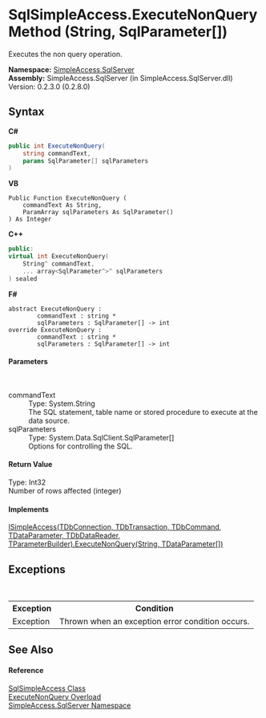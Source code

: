 # SqlSimpleAccess.ExecuteNonQuery Method (String, SqlParameter[])
 

Executes the non query operation.

**Namespace:**&nbsp;<a href="0aec4ece-a28c-8a60-ec49-ed778f89c036">SimpleAccess.SqlServer</a><br />**Assembly:**&nbsp;SimpleAccess.SqlServer (in SimpleAccess.SqlServer.dll) Version: 0.2.3.0 (0.2.8.0)

## Syntax

**C#**<br />
``` C#
public int ExecuteNonQuery(
	string commandText,
	params SqlParameter[] sqlParameters
)
```

**VB**<br />
``` VB
Public Function ExecuteNonQuery ( 
	commandText As String,
	ParamArray sqlParameters As SqlParameter()
) As Integer
```

**C++**<br />
``` C++
public:
virtual int ExecuteNonQuery(
	String^ commandText, 
	... array<SqlParameter^>^ sqlParameters
) sealed
```

**F#**<br />
``` F#
abstract ExecuteNonQuery : 
        commandText : string * 
        sqlParameters : SqlParameter[] -> int 
override ExecuteNonQuery : 
        commandText : string * 
        sqlParameters : SqlParameter[] -> int 
```


#### Parameters
&nbsp;<dl><dt>commandText</dt><dd>Type: System.String<br />The SQL statement, table name or stored procedure to execute at the data source.</dd><dt>sqlParameters</dt><dd>Type: System.Data.SqlClient.SqlParameter[]<br />Options for controlling the SQL.</dd></dl>

#### Return Value
Type: Int32<br />Number of rows affected (integer)

#### Implements
<a href="c88ebf82-b1b2-93d8-7683-3d44f6505b65">ISimpleAccess(TDbConnection, TDbTransaction, TDbCommand, TDataParameter, TDbDataReader, TParameterBuilder).ExecuteNonQuery(String, TDataParameter[])</a><br />

## Exceptions
&nbsp;<table><tr><th>Exception</th><th>Condition</th></tr><tr><td>Exception</td><td>Thrown when an exception error condition occurs.</td></tr></table>

## See Also


#### Reference
<a href="51cba069-bca7-767f-b9f4-7a420dd10a28">SqlSimpleAccess Class</a><br /><a href="25c4a4b0-a20b-9f15-12b5-a9b37113465c">ExecuteNonQuery Overload</a><br /><a href="0aec4ece-a28c-8a60-ec49-ed778f89c036">SimpleAccess.SqlServer Namespace</a><br />
